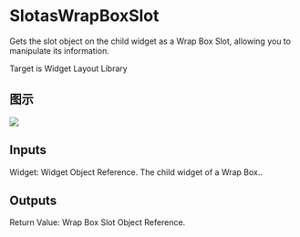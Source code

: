 # SlotasWrapBoxSlot

Gets the slot object on the child widget as a Wrap Box Slot, allowing you to manipulate its information.

Target is Widget Layout Library

## 图示

![]($-20221218-20591524.png)

## Inputs

Widget: Widget Object Reference. The child widget of a Wrap Box..  

## Outputs

Return Value: Wrap Box Slot Object Reference.

